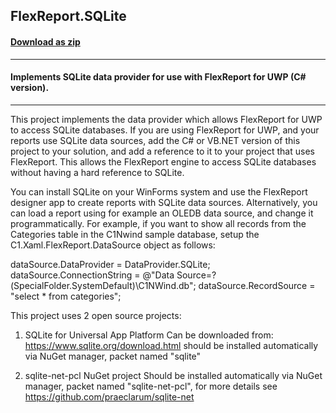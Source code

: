 ## FlexReport.SQLite
#### [Download as zip](https://downgit.github.io/#/home?url=https://github.com/GrapeCity/ComponentOne-UWP-Samples/tree/master/General/CS/DashboardDemo/FlexReport.SQLite)
____
#### Implements SQLite data provider for use with FlexReport for UWP (C# version).
____
This project implements the data provider which allows FlexReport for UWP to 
access SQLite databases. If you are using FlexReport for UWP, and your reports 
use SQLite data sources, add the C# or VB.NET version of this project to your 
solution, and add a reference to it to your project that uses FlexReport. This 
allows the FlexReport engine to access SQLite databases without having a hard
reference to SQLite.

You can install SQLite on your WinForms system and use the FlexReport designer 
app to create reports with SQLite data sources. Alternatively, you can load a 
report using for example an OLEDB data source, and change it programmatically. 
For example, if you want to show all records from the Categories table in the 
C1Nwind sample database, setup the C1.Xaml.FlexReport.DataSource object as 
follows:

  dataSource.DataProvider = DataProvider.SQLite;
  dataSource.ConnectionString = @"Data Source=?(SpecialFolder.SystemDefault)\C1NWind.db";
  dataSource.RecordSource = "select * from categories";

This project uses 2 open source projects:

1) SQLite for Universal App Platform
   Can be downloaded from: https://www.sqlite.org/download.html
   should be installed automatically via NuGet manager, packet named "sqlite"

2) sqlite-net-pcl NuGet project
   Should be installed automatically via NuGet manager, packet named "sqlite-net-pcl",
   for more details see https://github.com/praeclarum/sqlite-net

